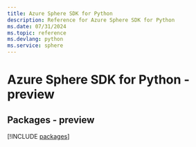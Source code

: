 ```yaml
---
title: Azure Sphere SDK for Python
description: Reference for Azure Sphere SDK for Python
ms.date: 07/31/2024
ms.topic: reference
ms.devlang: python
ms.service: sphere
---
```

# Azure Sphere SDK for Python - preview
## Packages - preview
[!INCLUDE [packages](sphere-index.md)]